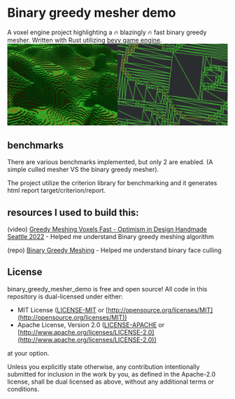# Binary greedy mesher demo
A voxel engine project highlighting a 🔥 blazingly 🔥 fast binary greedy mesher.
Written with Rust utilizing [bevy game engine](https://github.com/bevyengine/bevy).
![](screenshot.png)

## benchmarks
There are various benchmarks implemented, but only 2 are enabled. (A simple culled mesher VS the binary greedy mesher).

The project utilize the criterion library for benchmarking and it generates html report target/criterion/report.

## resources I used to build this:

(video) [Greedy Meshing Voxels Fast - Optimism in Design Handmade Seattle 2022](https://youtu.be/4xs66m1Of4A?si=EwYbvf75zd38hfjp) - Helped me understand Binary greedy meshing algorithm

(repo) [Binary Greedy Meshing](https://github.com/cgerikj/binary-greedy-meshing) - Helped me understand binary face culling

## License
binary_greedy_mesher_demo is free and open source! All code in this repository is dual-licensed under either:

* MIT License ([LICENSE-MIT](docs/LICENSE-MIT) or [http://opensource.org/licenses/MIT](http://opensource.org/licenses/MIT))
* Apache License, Version 2.0 ([LICENSE-APACHE](docs/LICENSE-APACHE) or [http://www.apache.org/licenses/LICENSE-2.0](http://www.apache.org/licenses/LICENSE-2.0))

at your option.

Unless you explicitly state otherwise, any contribution intentionally submitted
for inclusion in the work by you, as defined in the Apache-2.0 license, shall be dual licensed as above, without any
additional terms or conditions.
